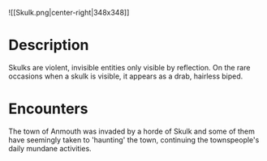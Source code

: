 ![[Skulk.png|center-right|348x348]]
# Description
Skulks are violent, invisible entities only visible by reflection. On the rare occasions when a skulk is visible, it appears as a drab, hairless biped.
# Encounters
The town of Anmouth was invaded by a horde of Skulk and some of them have seemingly taken to 'haunting' the town, continuing the townspeople's daily mundane activities.
